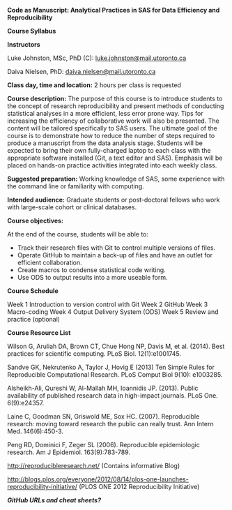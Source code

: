 **Code as Manuscript: Analytical Practices in SAS for Data Efficiency and Reproducibility**

**Course Syllabus**


**Instructors**

Luke Johnston, MSc, PhD (C):
luke.johnston@mail.utoronto.ca

Daiva Nielsen, PhD: daiva.nielsen@mail.utoronto.ca

**Class day, time and location:** 2 hours per class is requested
 	 
**Course description:** 
The purpose of this course is to introduce students to the concept of research reproducibility and present methods of conducting statistical analyses in a more efficient, less error prone way. Tips for increasing the efficiency of collaborative work will also be presented. The content will be tailored specifically to SAS users. The ultimate goal of the course is to demonstrate how to reduce the number of steps required to produce a manuscript from the data analysis stage. Students will be expected to bring their own fully-charged laptop to each class with the appropriate software installed (Git, a text editor and SAS). Emphasis will be placed on hands-on practice activities integrated into each weekly class.

**Suggested preparation:** Working knowledge of SAS, some experience with the command line or familiarity with computing. 

**Intended audience:** Graduate students or post-doctoral fellows who work with large-scale cohort or clinical databases.

**Course objectives:**

At the end of the course, students will be able to:

* Track their research files with Git to control multiple versions of files.
* Operate GitHub to maintain a back-up of files and have an outlet for efficient collaboration.
* Create macros to condense statistical code writing.
* Use ODS to output results into a more useable form.


**Course Schedule**

Week 1 	Introduction to version control with Git
Week 2 	GitHub
Week 3 	Macro-coding
Week 4 	Output Delivery System (ODS)
Week 5	Review and practice (optional) 
 
**Course Resource List**

Wilson G, Aruliah DA, Brown CT, Chue Hong NP, Davis M, et al. (2014). Best practices for scientific computing. PLoS Biol. 12(1):e1001745.

Sandve GK, Nekrutenko A, Taylor J, Hovig E (2013) Ten Simple Rules for Reproducible Computational Research. PLoS Comput Biol 9(10): e1003285.

Alsheikh-Ali, Qureshi W, Al-Mallah MH, Ioannidis JP. (2013). Public availability of published research data in high-impact journals. PLoS One. 6(9):e24357.

Laine C, Goodman SN, Griswold ME, Sox HC. (2007). Reproducible research: moving toward research the public can really trust. Ann Intern Med. 146(6):450-3.

Peng RD, Dominici F, Zeger SL (2006). Reproducible epidemiologic research. Am J Epidemiol. 163(9):783-789.

http://reproducibleresearch.net/ (Contains informative Blog)

http://blogs.plos.org/everyone/2012/08/14/plos-one-launches-reproducibility-initiative/ (PLOS ONE 2012 Reproducibility Initiative)

***GitHub URLs and cheat sheets?***
